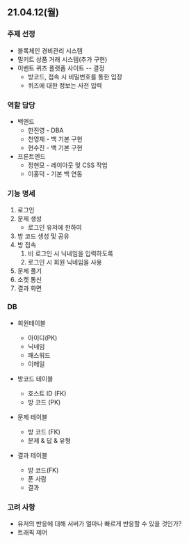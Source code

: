 ## 21.04.12(월)

### 주제 선정

- 블록체인 경비관리 시스템
- 밀키트 상품 거래 시스템(추가 구현)
- 이벤트 퀴즈 플랫폼 사이트  -- 결정
  - 방코드, 접속 시 비밀번호를 통한 입장
  - 퀴즈에 대한 정보는 사전 입력

### 역할 담당

- 백엔드
  - 한진영 - DBA
  - 천영재 - 백 기본 구현
  - 현수진 - 백 기본 구현
- 프론트엔드
  - 정현모 - 레이아웃 및 CSS 작업
  - 이홍덕 - 기본 백 연동

### 기능 명세

1. 로그인
2. 문제 생성
   - 로그인 유저에 한하여
3. 방 코드 생성 및 공유
4. 방 접속
   1. 비 로그인 시 닉네임을 입력하도록
   2. 로그인 시 회원 닉네임을 사용
5. 문제 풀기
6. 소켓 통신
7. 결과 화면

### DB

- 회원테이블
  - 아이디(PK)
  - 닉네임
  - 패스워드
  - 이메일

- 방코드 테이블
  - 호스트 ID (FK)
  - 방 코드 (PK)

- 문제 테이블
  - 방 코드 (FK)
  - 문제 & 답 & 유형

- 결과 테이블
  - 방 코드(FK)
  - 푼 사람
  - 결과

### 고려 사항

- 유저의 반응에 대해 서버가 얼마나 빠르게 반응할 수 있을 것인가?
- 트래픽 제어